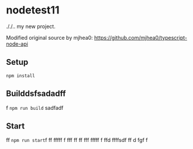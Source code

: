 # nodetest11
././..
my new project.

Modified original source by mjhea0: https://github.com/mjhea0/typescript-node-api

## Setup

`npm install`

## Builddsfsadadff
f
`npm run build`
sadfadf
## Start
ff
`npm run start`f
ff
fffff
f
fff
ff
ff
fff
fffff
f
ffd
ffffsdf
ff
d
fgf
f
